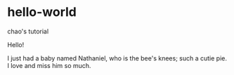 # hello-world
chao's tutorial

Hello!

I just had a baby named Nathaniel, who is the bee's knees; such a cutie pie.
I love and miss him so much.
